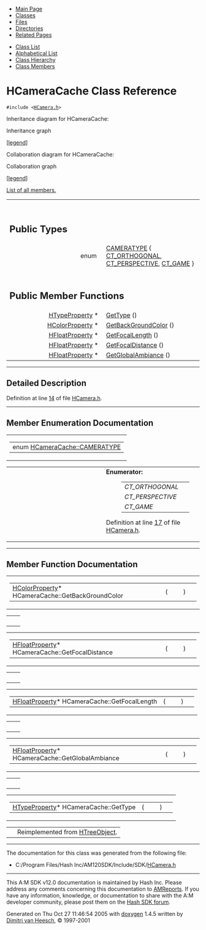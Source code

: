 <div class="tabs">

- [Main Page](index.md)
- <span id="current">[Classes](annotated.md)</span>
- [Files](files.md)
- [Directories](dirs.md)
- [Related Pages](pages.md)

</div>

<div class="tabs">

- [Class List](annotated.md)
- [Alphabetical List](classes.md)
- [Class Hierarchy](hierarchy.md)
- [Class Members](functions.md)

</div>

# HCameraCache Class Reference

`#include <`<a href="HCamera_8h-source.md" class="el"><code>HCamera.h</code></a>`>`

Inheritance diagram for HCameraCache:

<span class="image placeholder" original-image-src="classHCameraCache__inherit__graph.gif" original-image-title="" border="0" usemap="#HCameraCache__inherit__map">Inheritance graph</span>

\[[legend](graph_legend.md)\]

Collaboration diagram for HCameraCache:

<span class="image placeholder" original-image-src="classHCameraCache__coll__graph.gif" original-image-title="" border="0" usemap="#HCameraCache__coll__map">Collaboration graph</span>

\[[legend](graph_legend.md)\]

[List of all members.](classHCameraCache-members.md)

<table data-border="0" data-cellpadding="0" data-cellspacing="0">
<colgroup>
<col style="width: 50%" />
<col style="width: 50%" />
</colgroup>
<tbody>
<tr>
<td></td>
<td></td>
</tr>
<tr>
<td colspan="2"><br />
&#10;<h2 id="public-types">Public Types</h2></td>
</tr>
<tr>
<td class="memItemLeft" style="text-align: right;" data-nowrap="" data-valign="top">enum  </td>
<td class="memItemRight" data-valign="bottom"><a href="classHCameraCache.md#ad4273093aee1f495514870f521f23ac" class="el">CAMERATYPE</a> { <a href="classHCameraCache.md#ad4273093aee1f495514870f521f23acee04d2e6467189130c405e01fd51df64" class="el">CT_ORTHOGONAL</a>, <a href="classHCameraCache.md#ad4273093aee1f495514870f521f23acdd2b5111ed3698312869b5377dd92435" class="el">CT_PERSPECTIVE</a>, <a href="classHCameraCache.md#ad4273093aee1f495514870f521f23ac0650a082911453069fcf3bcecea0b8bf" class="el">CT_GAME</a> }</td>
</tr>
<tr>
<td colspan="2"><br />
&#10;<h2 id="public-member-functions">Public Member Functions</h2></td>
</tr>
<tr>
<td class="memItemLeft" style="text-align: right;" data-nowrap="" data-valign="top"><a href="classHTypeProperty.md" class="el">HTypeProperty</a> * </td>
<td class="memItemRight" data-valign="bottom"><a href="classHCameraCache.md#97bbe45df6b2b139c951f179d5dc83b8" class="el">GetType</a> ()</td>
</tr>
<tr>
<td class="memItemLeft" style="text-align: right;" data-nowrap="" data-valign="top"><a href="classHColorProperty.md" class="el">HColorProperty</a> * </td>
<td class="memItemRight" data-valign="bottom"><a href="classHCameraCache.md#78189a4474ebe8c0454c3423e9e9a870" class="el">GetBackGroundColor</a> ()</td>
</tr>
<tr>
<td class="memItemLeft" style="text-align: right;" data-nowrap="" data-valign="top"><a href="classHFloatProperty.md" class="el">HFloatProperty</a> * </td>
<td class="memItemRight" data-valign="bottom"><a href="classHCameraCache.md#2abb3adc07fed2a2970fe92e67ff13c6" class="el">GetFocalLength</a> ()</td>
</tr>
<tr>
<td class="memItemLeft" style="text-align: right;" data-nowrap="" data-valign="top"><a href="classHFloatProperty.md" class="el">HFloatProperty</a> * </td>
<td class="memItemRight" data-valign="bottom"><a href="classHCameraCache.md#66e2a92b6086edbecbfdda573e09b52d" class="el">GetFocalDistance</a> ()</td>
</tr>
<tr>
<td class="memItemLeft" style="text-align: right;" data-nowrap="" data-valign="top"><a href="classHFloatProperty.md" class="el">HFloatProperty</a> * </td>
<td class="memItemRight" data-valign="bottom"><a href="classHCameraCache.md#aa4622111fe0a9e9bd2e1f57649cc292" class="el">GetGlobalAmbiance</a> ()</td>
</tr>
</tbody>
</table>

------------------------------------------------------------------------

<span id="_details"></span>

## Detailed Description

Definition at line <a href="HCamera_8h-source.md#l00014" class="el">14</a> of file <a href="HCamera_8h-source.md" class="el">HCamera.h</a>.

------------------------------------------------------------------------

## Member Enumeration Documentation

<span id="ad4273093aee1f495514870f521f23ac" class="anchor"></span>

<table class="mdTable" data-cellpadding="2" data-cellspacing="0">
<colgroup>
<col style="width: 100%" />
</colgroup>
<tbody>
<tr>
<td class="mdRow"><table data-cellpadding="0" data-cellspacing="0" data-border="0">
<tbody>
<tr>
<td class="md" data-nowrap="" data-valign="top">enum <a href="classHCameraCache.md#ad4273093aee1f495514870f521f23ac" class="el">HCameraCache::CAMERATYPE</a></td>
</tr>
</tbody>
</table></td>
</tr>
</tbody>
</table>

<table data-cellspacing="5" data-cellpadding="0" data-border="0">
<colgroup>
<col style="width: 50%" />
<col style="width: 50%" />
</colgroup>
<tbody>
<tr>
<td> </td>
<td><dl>
<dt><strong>Enumerator:</strong></dt>
<dd>
<table data-border="0" data-cellspacing="2" data-cellpadding="0">
<tbody>
<tr>
<td data-valign="top"><em><span id="ad4273093aee1f495514870f521f23acee04d2e6467189130c405e01fd51df64" class="anchor"></span>CT_ORTHOGONAL</em> </td>
<td></td>
</tr>
<tr>
<td data-valign="top"><em><span id="ad4273093aee1f495514870f521f23acdd2b5111ed3698312869b5377dd92435" class="anchor"></span>CT_PERSPECTIVE</em> </td>
<td></td>
</tr>
<tr>
<td data-valign="top"><em><span id="ad4273093aee1f495514870f521f23ac0650a082911453069fcf3bcecea0b8bf" class="anchor"></span>CT_GAME</em> </td>
<td></td>
</tr>
</tbody>
</table>
</dd>
</dl>
<p>Definition at line <a href="HCamera_8h-source.md#l00017" class="el">17</a> of file <a href="HCamera_8h-source.md" class="el">HCamera.h</a>.</p></td>
</tr>
</tbody>
</table>

------------------------------------------------------------------------

## Member Function Documentation

<span id="78189a4474ebe8c0454c3423e9e9a870" class="anchor"></span>

<table class="mdTable" data-cellpadding="2" data-cellspacing="0">
<colgroup>
<col style="width: 100%" />
</colgroup>
<tbody>
<tr>
<td class="mdRow"><table data-cellpadding="0" data-cellspacing="0" data-border="0">
<tbody>
<tr>
<td class="md" data-nowrap="" data-valign="top"><a href="classHColorProperty.md" class="el">HColorProperty</a>* HCameraCache::GetBackGroundColor</td>
<td class="md" data-valign="top">( </td>
<td class="mdname1" data-valign="top" data-nowrap=""></td>
<td class="md" data-valign="top"> ) </td>
<td class="md" data-nowrap=""></td>
</tr>
</tbody>
</table></td>
</tr>
</tbody>
</table>

|     |     |
|-----|-----|
|     |     |

<span id="66e2a92b6086edbecbfdda573e09b52d" class="anchor"></span>

<table class="mdTable" data-cellpadding="2" data-cellspacing="0">
<colgroup>
<col style="width: 100%" />
</colgroup>
<tbody>
<tr>
<td class="mdRow"><table data-cellpadding="0" data-cellspacing="0" data-border="0">
<tbody>
<tr>
<td class="md" data-nowrap="" data-valign="top"><a href="classHFloatProperty.md" class="el">HFloatProperty</a>* HCameraCache::GetFocalDistance</td>
<td class="md" data-valign="top">( </td>
<td class="mdname1" data-valign="top" data-nowrap=""></td>
<td class="md" data-valign="top"> ) </td>
<td class="md" data-nowrap=""></td>
</tr>
</tbody>
</table></td>
</tr>
</tbody>
</table>

|     |     |
|-----|-----|
|     |     |

<span id="2abb3adc07fed2a2970fe92e67ff13c6" class="anchor"></span>

<table class="mdTable" data-cellpadding="2" data-cellspacing="0">
<colgroup>
<col style="width: 100%" />
</colgroup>
<tbody>
<tr>
<td class="mdRow"><table data-cellpadding="0" data-cellspacing="0" data-border="0">
<tbody>
<tr>
<td class="md" data-nowrap="" data-valign="top"><a href="classHFloatProperty.md" class="el">HFloatProperty</a>* HCameraCache::GetFocalLength</td>
<td class="md" data-valign="top">( </td>
<td class="mdname1" data-valign="top" data-nowrap=""></td>
<td class="md" data-valign="top"> ) </td>
<td class="md" data-nowrap=""></td>
</tr>
</tbody>
</table></td>
</tr>
</tbody>
</table>

|     |     |
|-----|-----|
|     |     |

<span id="aa4622111fe0a9e9bd2e1f57649cc292" class="anchor"></span>

<table class="mdTable" data-cellpadding="2" data-cellspacing="0">
<colgroup>
<col style="width: 100%" />
</colgroup>
<tbody>
<tr>
<td class="mdRow"><table data-cellpadding="0" data-cellspacing="0" data-border="0">
<tbody>
<tr>
<td class="md" data-nowrap="" data-valign="top"><a href="classHFloatProperty.md" class="el">HFloatProperty</a>* HCameraCache::GetGlobalAmbiance</td>
<td class="md" data-valign="top">( </td>
<td class="mdname1" data-valign="top" data-nowrap=""></td>
<td class="md" data-valign="top"> ) </td>
<td class="md" data-nowrap=""></td>
</tr>
</tbody>
</table></td>
</tr>
</tbody>
</table>

|     |     |
|-----|-----|
|     |     |

<span id="97bbe45df6b2b139c951f179d5dc83b8" class="anchor"></span>

<table class="mdTable" data-cellpadding="2" data-cellspacing="0">
<colgroup>
<col style="width: 100%" />
</colgroup>
<tbody>
<tr>
<td class="mdRow"><table data-cellpadding="0" data-cellspacing="0" data-border="0">
<tbody>
<tr>
<td class="md" data-nowrap="" data-valign="top"><a href="classHTypeProperty.md" class="el">HTypeProperty</a>* HCameraCache::GetType</td>
<td class="md" data-valign="top">( </td>
<td class="mdname1" data-valign="top" data-nowrap=""></td>
<td class="md" data-valign="top"> ) </td>
<td class="md" data-nowrap=""></td>
</tr>
</tbody>
</table></td>
</tr>
</tbody>
</table>

|  |  |
|----|----|
|   | Reimplemented from <a href="classHTreeObject.md#97bbe45df6b2b139c951f179d5dc83b8" class="el">HTreeObject</a>. |

------------------------------------------------------------------------

The documentation for this class was generated from the following file:

- C:/Program Files/Hash Inc/AM120SDK/Include/SDK/<a href="HCamera_8h-source.md" class="el">HCamera.h</a>

------------------------------------------------------------------------

<span class="small">This A:M SDK v12.0 documentation is maintained by Hash Inc. Please address any comments concerning this documentation to [AMReports](http://www.hash.com/reports). If you have any information, knowledge, or documentation to share with the A:M developer community, please post them on the [Hash SDK forum](http://www.hash.com/forums/index.php?showforum=11).</span>

Generated on Thu Oct 27 11:46:54 2005 with [<span class="image placeholder" original-image-src="doxygen.png" original-image-title="" height="45" width="100" align="middle" border="0">doxygen</span>](http://www.doxygen.org/index.html) 1.4.5 written by [Dimitri van Heesch](mailto:dimitri@stack.nl), © 1997-2001
